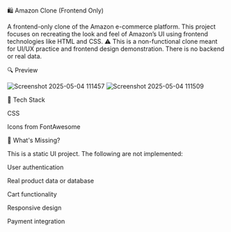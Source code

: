 
🛍️ Amazon Clone (Frontend Only)

A frontend-only clone of the Amazon e-commerce platform. This project focuses on recreating the look and feel of Amazon’s UI using frontend technologies like HTML and CSS.
⚠️ This is a non-functional clone meant for UI/UX practice and frontend design demonstration. There is no backend or real data.

🔍 Preview

![Screenshot 2025-05-04 111457](https://github.com/user-attachments/assets/9c2b5eb8-6feb-4437-a944-214ae6944551)
![Screenshot 2025-05-04 111509](https://github.com/user-attachments/assets/528d9a47-cdbf-4a7e-8a06-64ab4719be64)


🧰 Tech Stack

CSS 

Icons from FontAwesome 

🚧 What's Missing?

This is a static UI project. The following are not implemented:

User authentication

Real product data or database

Cart functionality

Responsive design

Payment integration
